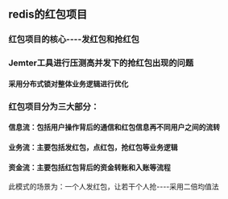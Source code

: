 ## redis的红包项目
### 红包项目的核心----发红包和抢红包
### Jemter工具进行压测高并发下的抢红包出现的问题
#### 采用分布式锁对整体业务逻辑进行优化
### 红包项目分为三大部分：
#### 信息流：包括用户操作背后的通信和红包信息再不同用户之间的流转
#### 业务流：主要包括发红包，点红包，抢红包等业务逻辑
#### 资金流：主要包括红包背后的资金转账和入账等流程
此模式的场景为：一个人发红包，让若干个人抢----采用二倍均值法
